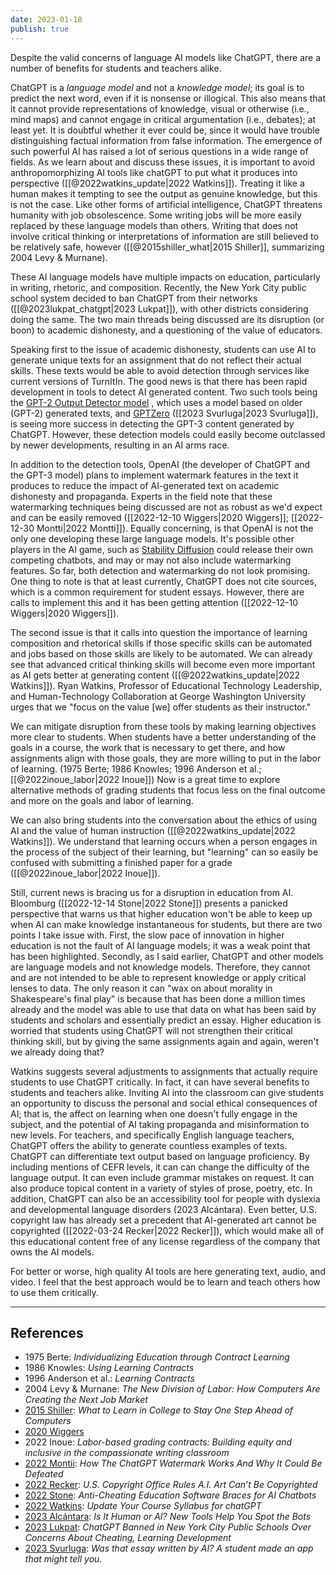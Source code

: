 ```yaml
---
date: 2023-01-18
publish: true
---
```


Despite the valid concerns of language AI models like ChatGPT, there are a number of benefits for students and teachers alike.

ChatGPT is a _language model_ and not a _knowledge model_; its goal is to predict the next word, even if it is nonsense or illogical. This also means that it cannot provide representations of knowledge, visual or otherwise (i.e., mind maps) and cannot engage in critical argumentation (i.e., debates); at least yet. It is doubtful whether it ever could be, since it would have trouble distinguishing factual information from false information. The emergence of such powerful AI has raised a lot of serious questions in a wide range of fields. As we learn about and discuss these issues, it is important to avoid anthropomorphizing AI tools like chatGPT to put what it produces into perspective ([[@2022watkins_update|2022 Watkins]]). Treating it like a human makes it tempting to see the output as genuine knowledge, but this is not the case. Like other forms of artificial intelligence, ChatGPT threatens humanity with job obsolescence. Some writing jobs will be more easily replaced by these language models than others. Writing that does not involve critical thinking or interpretations of information are still believed to be relatively safe, however ([[@2015shiller_what|2015 Shiller]], summarizing 2004 Levy & Murnane).

These AI language models have multiple impacts on education, particularly in writing, rhetoric, and composition. Recently, the New York City public school system decided to ban ChatGPT from their networks ([[@2023lukpat_chatgpt|2023 Lukpat]]), with other districts considering doing the same. The two main threads being discussed are its disruption (or boon) to academic dishonesty, and a questioning of the value of educators.

Speaking first to the issue of academic dishonesty, students can use AI to generate unique texts for an assignment that do not reflect their actual skills. These texts would be able to avoid detection through services like current versions of TurnItIn. The good news is that there has been rapid development in tools to detect AI generated content. Two such tools being the [GPT-2 Output Detector model](https://openai-openai-detector.hf.space/) , which uses a model based on older (GPT-2) generated texts, and [GPTZero](https://etedward-gptzero-main-zqgfwb.streamlit.app/) ([[2023 Svurluga|2023 Svurluga]]), is seeing more success in detecting the GPT-3 content generated by ChatGPT. However, these detection models could easily become outclassed by newer developments, resulting in an AI arms race.

In addition to the detection tools, OpenAI (the developer of ChatGPT and the GPT-3 model) plans to implement watermark features in the text it produces to reduce the impact of AI-generated text on academic dishonesty and propaganda. Experts in the field note that these watermarking techniques being discussed are not as robust as we'd expect and can be easily removed ([[2022-12-10 Wiggers|2020 Wiggers]]; [[2022-12-30 Montti|2022 Montti]]). Equally concerning, is that OpenAI is not the only one developing these large language models. It's possible other players in the AI game, such as [Stability Diffusion](https://stability.ai/) could release their own competing chatbots, and may or may not also include watermarking features. So far, both detection and watermarking do not look promising. One thing to note is that at least currently, ChatGPT does not cite sources, which is a common requirement for student essays. However, there are calls to implement this and it has been getting attention ([[2022-12-10 Wiggers|2020 Wiggers]]).

The second issue is that it calls into question the importance of learning composition and rhetorical skills if those specific skills can be automated and jobs based on those skills are likely to be automated. We can already see that advanced critical thinking skills will become even more important as AI gets better at generating content ([[@2022watkins_update|2022 Watkins]]). Ryan Watkins, Professor of Educational Technology Leadership, and Human-Technology Collaboration at George Washington University urges that we "focus on the value [we] offer students as their instructor."

We can mitigate disruption from these tools by making learning objectives more clear to students. When students have a better understanding of the goals in a course, the work that is necessary to get there, and how assignments align with those goals, they are more willing to put in the labor of learning. (1975 Berte; 1986 Knowles; 1996 Anderson et al.; [[@2022inoue_labor|2022 Inoue]]) Now is a great time to explore alternative methods of grading students that focus less on the final outcome and more on the goals and labor of learning.

We can also bring students into the conversation about the ethics of using AI and the value of human instruction ([[@2022watkins_update|2022 Watkins]]). We understand that learning occurs when a person engages in the process of the subject of their learning, but "learning" can so easily be confused with submitting a finished paper for a grade ([[@2022inoue_labor|2022 Inoue]]).

Still, current news is bracing us for a disruption in education from AI. Bloomburg ([[2022-12-14 Stone|2022 Stone]]) presents a panicked perspective that warns us that higher education won't be able to keep up when AI can make knowledge instantaneous for students, but there are two points I take issue with. First, the slow pace of innovation in higher education is not the fault of AI language models; it was a weak point that has been highlighted. Secondly, as I said earlier, ChatGPT and other models are language models and not knowledge models. Therefore, they cannot and are not intended to be able to represent knowledge or apply critical lenses to data. The only reason it can "wax on about morality in Shakespeare's final play" is because that has been done a million times already and the model was able to use that data on what has been said by students and scholars and essentially predict an essay. Higher education is worried that students using ChatGPT will not strengthen their critical thinking skill, but by giving the same assignments again and again, weren't we already doing that?

Watkins suggests several adjustments to assignments that actually require students to use ChatGPT critically. In fact, it can have several benefits to students and teachers alike. Inviting AI into the classroom can give students an opportunity to discuss the personal and social ethical consequences of AI; that is, the affect on learning when one doesn't fully engage in the subject, and the potential of AI taking propaganda and misinformation to new levels. For teachers, and specifically English language teachers, ChatGPT offers the ability to generate countless examples of texts. ChatGPT can differentiate text output based on language proficiency. By including mentions of CEFR levels, it can can change the difficulty of the language output. It can even include grammar mistakes on request. It can also produce topical content in a variety of styles of prose, poetry, etc. In addition, ChatGPT can also be an accessibility tool for people with dyslexia and developmental language disorders (2023 Alcántara). Even better, U.S. copyright law has already set a precedent that AI-generated art cannot be copyrighted ([[2022-03-24 Recker|2022 Recker]]), which would make all of this educational content free of any license regardless of the company that owns the AI models.

For better or worse, high quality AI tools are here generating text, audio, and video. I feel that the best approach would be to learn and teach others how to use them critically.

* * *
## References

- 1975 Berte: _Individualizing Education through Contract Learning_
- 1986 Knowles: _Using Learning Contracts_
- 1996 Anderson et al.: _Learning Contracts_
- 2004 Levy & Murnane: _The New Division of Labor: How Computers Are Creating the Next Job Market_
- [2015 Shiller](https://www.nytimes.com/2015/05/24/upshot/what-to-learn-in-college-to-stay-one-step-ahead-of-computers.html): _What to Learn in College to Stay One Step Ahead of Computers_
- [2020 Wiggers](https://www.searchenginejournal.com/chatgpt-watermark/475366/)
- 2022 Inoue: _Labor-based grading contracts: Building equity and inclusive in the compassionate writing classroom_
- [2022 Montii](https://www.searchenginejournal.com/chatgpt-watermark/475366/): _How The ChatGPT Watermark Works And Why It Could Be Defeated_
- [2022 Recker](https://www.smithsonianmag.com/smart-news/us-copyright-office-rules-ai-art-cant-be-copyrighted-180979808/): _U.S. Copyright Office Rules A.I. Art Can’t Be Copyrighted_
- [2022 Stone](https://www.bloomberg.com/news/newsletters/2022-12-14/anti-cheating-education-software-braces-for-chatgpt): _Anti-Cheating Education Software Braces for AI Chatbots_
- [2022 Watkins](https://medium.com/@rwatkins_7167/updating-your-course-syllabus-for-chatgpt-965f4b57b003): _Update Your Course Syllabus for chatGPT_
- [2023 Alcántara](https://www.wsj.com/articles/is-it-human-or-ai-new-tools-help-you-spot-the-bots-11673356404): _Is It Human or AI? New Tools Help You Spot the Bots_
- [2023 Lukpat](https://www.wsj.com/articles/chatgpt-banned-in-new-york-city-public-schools-over-concerns-about-cheating-learning-development-11673024059): _ChatGPT Banned in New York City Public Schools Over Concerns About Cheating, Learning Development_
- [2023 Svurluga](https://www.washingtonpost.com/education/2023/01/12/gptzero-chatgpt-detector-ai/): _Was that essay written by AI? A student made an app that might tell you._